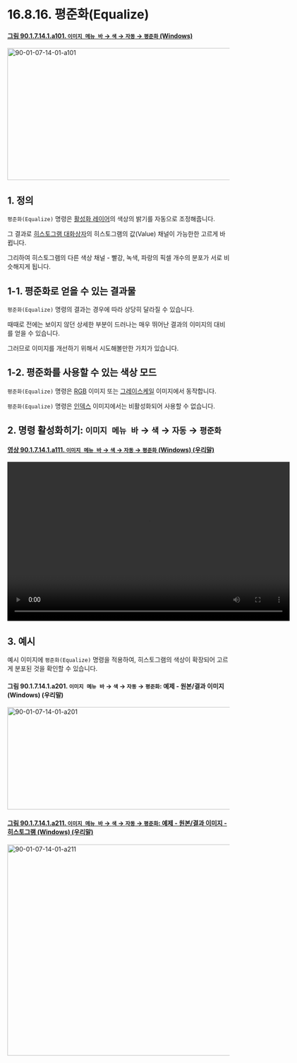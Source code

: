 # 16.8.16. 평준화(Equalize)

<a id="90-01-07-14-01-a101"></a>

#### [그림 90.1.7.14.1.a101. `이미지 메뉴 바` → `색` → `자동` → `평준화` (Windows)](./90-01-07-14-01-equalize.md#90-01-07-14-01-a101)
<img width="556" height="299" alt="90-01-07-14-01-a101" src="https://github.com/user-attachments/assets/1b5dca14-8c4d-4f4d-a195-8d75ba109201" />

<a id="16-08-16-s1"></a>

## 1. 정의
`평준화(Equalize)` 명령은 [활성화 레이어](./19-glossaryx-active_layer.md)의 색상의 밝기를 자동으로 조정해줍니다.

그 결과로 [히스토그램 대화상자](./15-02-05-00-histogram-dialog.md)의 히스토그램의 값(Value) 채널이 가능한한 고르게 바뀝니다.

그리하여 히스토그램의 다른 색상 채널 - 빨강, 녹색, 파랑의 픽셀 개수의 분포가 서로 비슷해지게 됩니다.

<a id="16-08-16-s1-01"></a>

## 1-1. 평준화로 얻을 수 있는 결과물
`평준화(Equalize)` 명령의 결과는 경우에 따라 상당히 달라질 수 있습니다.

때때로 전에는 보이지 않던 상세한 부분이 드러나는 매우 뛰어난 결과의 이미지의 대비를 얻을 수 있습니다.

그러므로 이미지를 개선하기 위해서 시도해볼만한 가치가 있습니다.

<a id="16-08-16-s1-02"></a>

## 1-2. 평준화를 사용할 수 있는 색상 모드
`평준화(Equalize)` 명령은 [RGB](./19-glossaryx-color_mode_rgb.md) 이미지 또는 [그레이스케일](./19-glossaryx-color_mode_grayscale.md) 이미지에서 동작합니다.

`평준화(Equalize)` 명령은 [인덱스](./19-glossaryx-color_mode_indexed.md) 이미지에서는 비활성화되어 사용할 수 없습니다.

<a id="16-08-16-s2"></a>

## 2. 명령 활성화히기: `이미지 메뉴 바` → `색` → `자동` → `평준화`

<a id="90-01-07-14-01-a111"></a>

#### [영상 90.1.7.14.1.a111. `이미지 메뉴 바` → `색` → `자동` → `평준화` (Windows) (우리말)](./90-01-07-14-01-equalize.md#90-01-07-14-01-a111)
<video controls="controls" width="640" height="360" src="https://github.com/user-attachments/assets/caf25828-3d0e-4b7f-ac5a-8924c63495b7"></video>

<a id="16-08-16-s3"></a>

## 3. 예시
예시 이미지에 `평준화(Equalize)` 명령을 적용하여, 히스토그램의 색상이 확장되어 고르게 분포된 것을 확인할 수 있습니다.

<a id="90-01-07-14-01-a201"></a>

#### 그림 90.1.7.14.1.a201. `이미지 메뉴 바` → `색` → `자동` → `평준화`: 예제 - 원본/결과 이미지 (Windows) (우리말)
<img width="640" height="232" alt="90-01-07-14-01-a201" src="https://github.com/user-attachments/assets/31a331d2-1366-4469-ab62-97c7f052d186" />

<a id="90-01-07-14-01-a211"></a>

#### [그림 90.1.7.14.1.a211. `이미지 메뉴 바` → `색` → `자동` → `평준화`: 예제 - 원본/결과 이미지 - 히스토그램 (Windows) (우리말)](./)
<img width="800" height="478" alt="90-01-07-14-01-a211" src="https://github.com/user-attachments/assets/83320837-5904-4483-85fe-259baa06bdab" />